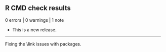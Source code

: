 ## R CMD check results

0 errors | 0 warnings | 1 note

* This is a new release.

---
Fixing the \link issues with packages.